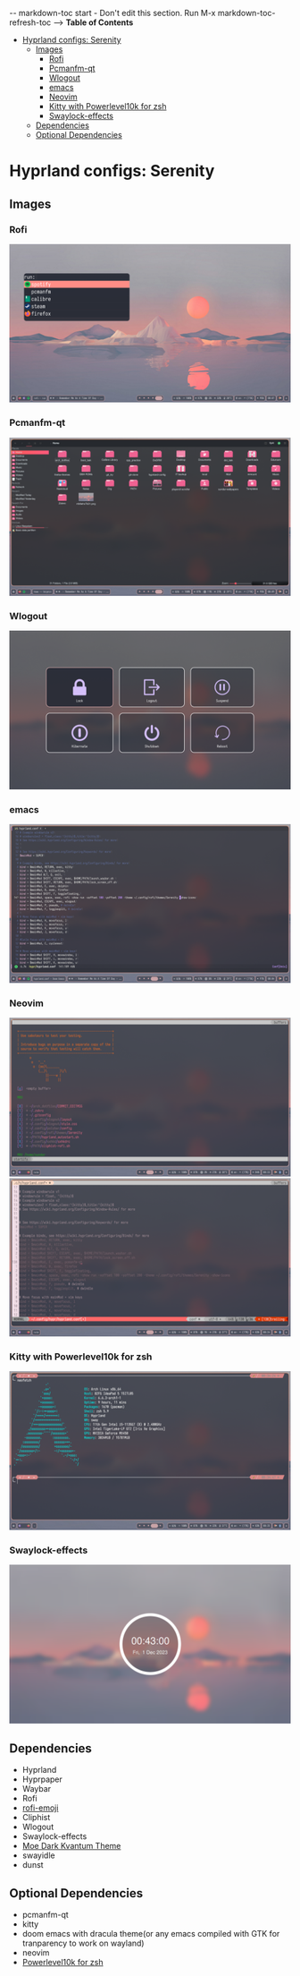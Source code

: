 -- markdown-toc start - Don't edit this section. Run M-x markdown-toc-refresh-toc -->
**Table of Contents**

- [Hyprland configs: Serenity](#hyprland-configs-serenity)
    - [Images](#images)
        - [Rofi](#rofi)
        - [Pcmanfm-qt](#pcmanfm-qt)
        - [Wlogout](#wlogout)
        - [emacs](#emacs)
        - [Neovim](#neovim)
        - [Kitty with Powerlevel10k for zsh](#kitty-with-powerlevel10k-for-zsh)
        - [Swaylock-effects](#swaylock-effects)
    - [Dependencies](#dependencies)
    - [Optional Dependencies](#optional-dependencies)

<!-- markdown-toc end -->
#  Hyprland configs: Serenity
## Images
### Rofi
![rofi](./Pictures/20231201_00h07m50s_grim.png)
### Pcmanfm-qt
![pcmanfm-qt](./Pictures/20231201_00h09m00s_grim.png)
### Wlogout
![wlogout](./Pictures/20231201_00h06m12s_grim.png)
### emacs
![emacs](./Pictures/20231201_00h04m56s_grim.png)
### Neovim
![vim-startify](./Pictures/20231201_00h33m03s_grim.png)
![neovim](./Pictures/20231201_00h34m23s_grim.png)
### Kitty with Powerlevel10k for zsh
![Kitty](./Pictures/20231201_00h35m07s_grim.png)
### Swaylock-effects
![Swaylock-effects](./Pictures/20231201_00h43m01s_grim.png)

## Dependencies
+ Hyprland
+ Hyprpaper
+ Waybar
+ Rofi
+ [rofi-emoji](https://github.com/Mange/rofi-emoji) 
+ Cliphist
+ Wlogout
+ Swaylock-effects
+ [Moe Dark Kvantum Theme](https://store.kde.org/p/1378414) 
+ swayidle
+ dunst

## Optional Dependencies
+ pcmanfm-qt
+ kitty
+ doom emacs with dracula theme(or any emacs compiled with GTK for tranparency to work on wayland)
+ neovim
+ [Powerlevel10k for zsh](https://github.com/romkatv/powerlevel10k) 

